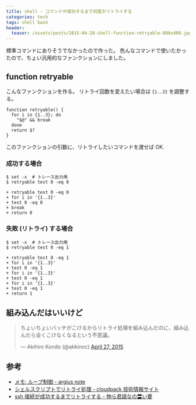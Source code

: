 ```yaml
---
title: shell - コマンドが成功するまで何度かリトライする
categories: tech
tags: shell bash
header:
  teaser: /assets/posts/2015-04-28-shell-function-retryable-800x400.jpg
---
```


標準コマンドにありそうでなかったので作った。
色んなコマンドで使いたかったので、ちょい汎用的なファンクションにしました。

<!--more-->

## function retryable

こんなファンクションを作る。
リトライ回数を変えたい場合は `{1..3}` を調整する。

```shell
function retryable() {
  for i in {1..3}; do
    "$@" && break
  done
  return $?
}
```

このファンクションの引数に、リトライしたいコマンドを渡せば OK.

### 成功する場合

```console
$ set -x  # トレース出力用
$ retryable test 0 -eq 0

+ retryable test 0 -eq 0
+ for i in '{1..3}'
+ test 0 -eq 0
+ break
+ return 0
```

### 失敗 (リトライ) する場合

```console
$ set -x  # トレース出力用
$ retryable test 0 -eq 1

+ retryable test 0 -eq 1
+ for i in '{1..3}'
+ test 0 -eq 1
+ for i in '{1..3}'
+ test 0 -eq 1
+ for i in '{1..3}'
+ test 0 -eq 1
+ return 1
```

## 組み込んだはいいけど

<blockquote class="twitter-tweet"><p lang="ja" dir="ltr">ちょいちょいバッチがこけるからリトライ処理を組み込んだのに、組み込んだら全くこけなくなるという不思議。</p>&mdash; Akihiro Kondo (@akkinoc) <a href="https://twitter.com/akkinoc/status/592482365429026817?ref_src=twsrc%5Etfw">April 27, 2015</a></blockquote> <script async src="https://platform.twitter.com/widgets.js" charset="utf-8"></script>

## 参考

* [メモ: ループ制御 - argius note](http://argius.hatenablog.jp/entry/20070321/1174484318)
* [シェルスクリプトでリトライ処理 - cloudpack 技術情報サイト](http://blog.cloudpack.jp/2013/02/20/server-news-blog-post/)
* [ssh 接続が成功するまでリトライする - 物ら君語なの〓い要](http://autofuton.hatenadiary.jp/entry/20110602/1306953436)
